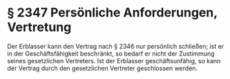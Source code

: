 # § 2347 Persönliche Anforderungen, Vertretung
Der Erblasser kann den Vertrag nach § 2346 nur persönlich schließen; ist er in der Geschäftsfähigkeit beschränkt, so bedarf er nicht der Zustimmung seines gesetzlichen Vertreters. Ist der Erblasser geschäftsunfähig, so kann der Vertrag durch den gesetzlichen Vertreter geschlossen werden.